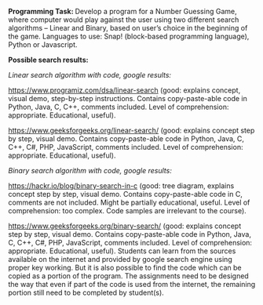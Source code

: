 <b> Programming Task: </b> Develop a program for a Number Guessing Game, where computer would play against the user
using two different search algorithms – Linear and Binary, based on user’s choice in the beginning of the game.
Languages to use: Snap! (block-based programming language), Python or Javascript. 


<b> Possible search results: </b>

<i> Linear search algorithm with code, google results: </i>

https://www.programiz.com/dsa/linear-search (good: explains concept, visual demo, step-by-step instructions. 
Contains copy-paste-able code in Python, Java, C, C++, comments included. Level of comprehension: appropriate. Educational, useful).

https://www.geeksforgeeks.org/linear-search/ (good: explains concept step by step, visual demo. 
Contains copy-paste-able code in Python, Java, C, C++, C#, PHP, JavaScript, comments included. Level of comprehension: appropriate. Educational, useful).


<i> Binary search algorithm with code, google results: </i>

https://hackr.io/blog/binary-search-in-c (good: tree diagram, explains concept step by step, visual demo. 
Contains copy-paste-able code in C, comments are not included. Might be partially educational, useful. 
Level of comprehension: too complex. Code samples are irrelevant to the course).

https://www.geeksforgeeks.org/binary-search/ (good: explains concept step by step, visual demo. 
Contains copy-paste-able code in Python, Java, C, C++, C#, PHP, JavaScript, comments included. Level of comprehension: appropriate. Educational, useful).
Students can learn from the sources available on the internet and provided by google search engine using proper key working.
But it is also possible to find the code which can be copied as a portion of the program. 
The assignments need to be designed the way that even if part of the code is used from the internet, 
the remaining portion still need to be completed by student(s).
